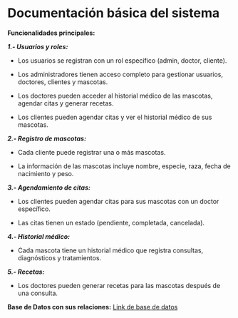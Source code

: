 # Documentación básica del sistema

**Funcionalidades principales:**

**_1.- Usuarios y roles:_**

- Los usuarios se registran con un rol específico (admin, doctor, cliente).

- Los administradores tienen acceso completo para gestionar usuarios, doctores, clientes y mascotas.

- Los doctores pueden acceder al historial médico de las mascotas, agendar citas y generar recetas.

- Los clientes pueden agendar citas y ver el historial médico de sus mascotas.

**_2.- Registro de mascotas:_**

- Cada cliente puede registrar una o más mascotas.

- La información de las mascotas incluye nombre, especie, raza, fecha de nacimiento y peso.

**_3.- Agendamiento de citas:_**

- Los clientes pueden agendar citas para sus mascotas con un doctor específico.

- Las citas tienen un estado (pendiente, completada, cancelada).

**_4.- Historial médico:_**

- Cada mascota tiene un historial médico que registra consultas, diagnósticos y tratamientos.

**_5.- Recetas:_**

- Los doctores pueden generar recetas para las mascotas después de una consulta.

**Base de Datos con sus relaciones:**
[Link de base de datos](https://dbdiagram.io/d/636a66bdc9abfc6111711b76)
